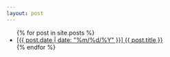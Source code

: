 ```yaml
---
layout: post
---
```

<ul>
  {% for post in site.posts %}
    <li>
      <a href="{{ post.url }}">[{{ post.date | date: "%m/%d/%Y" }}] {{ post.title }}</a>
    </li>
  {% endfor %}
</ul>

